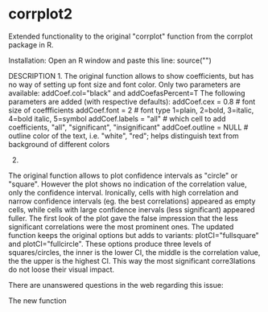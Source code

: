 corrplot2
=========

Extended functionality to the original "corrplot" function from the corrplot package in R.

Installation:
Open an R window and paste this line:
source("")


DESCRIPTION
1.
The original function allows to show coefficients, but has no way of setting up font size and font color.
Only two parameters are available: addCoef.col="black" and addCoefasPercent=T
The following parameters are added (with respective defaults):
addCoef.cex = 0.8 # font size of coeffficients
addCoef.font = 2 # font type 1=plain, 2=bold, 3=italic, 4=bold italic, 5=symbol
addCoef.labels = "all" # which cell to add coefficients, "all", "significant", "insignificant"
addCoef.outline = NULL # outline color of the text, i.e. "white", "red"; helps distinguish text from background of different colors

2.
The original function allows to plot confidence intervals as "circle" or "square". However the plot shows no indication
of the correlation value, only the confidence interval. Ironically, cells with high correlation and narrow confidence
intervals (eg. the best correlations) appeared as empty cells, while cells with large confidence inervals (less significant) appeared fuller. The first look of the plot gave the false impression that the less significant correlations were the most
prominent ones.
The updated function keeps the original options but adds to variants: plotCI="fullsquare" and plotCI="fullcircle".
These options produce three levels of squares/circles, the inner is the lower CI, the middle is the correlation value, the the upper is the highest CI. This way the most significant corre3lations do not loose their visual impact.



There are unanswered questions in the web regarding this issue:

The new function 
